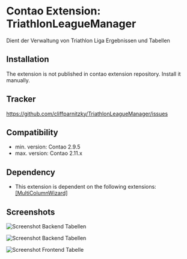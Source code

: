 Contao Extension: TriathlonLeagueManager
========================================

Dient der Verwaltung von Triathlon Liga Ergebnissen und Tabellen


Installation
------------

The extension is not published in contao extension repository.
Install it manually.


Tracker
-------

https://github.com/cliffparnitzky/TriathlonLeagueManager/issues


Compatibility
-------------

- min. version: Contao 2.9.5
- max. version: Contao 2.11.x


Dependency
----------

- This extension is dependent on the following extensions: [[MultiColumnWizard]](http://contao.org/de/extension-list/view/MultiColumnWizard.de.html)


Screenshots
-----------

![Screenshot Backend Tabellen](https://raw.github.com/cliffparnitzky/RscTriathlonLeagueManager/master/screenshot_backend_tables.jpg)

![Screenshot Backend Tabellen](https://raw.github.com/cliffparnitzky/RscTriathlonLeagueManager/master/screenshot_backend_teams.jpg)

![Screenshot Frontend Tabelle](https://raw.github.com/cliffparnitzky/RscTriathlonLeagueManager/master/screenshot_frontend_table.jpg)
